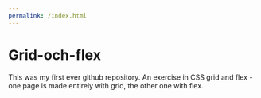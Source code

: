 ```yaml
---
permalink: /index.html
---
```


# Grid-och-flex
This was my first ever github repository. An exercise in CSS grid and flex - one page is made entirely with grid, the other one with flex.


